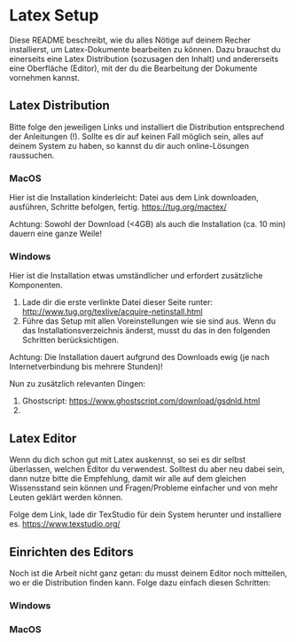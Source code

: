 # Latex Setup
Diese README beschreibt, wie du alles Nötige auf deinem Recher installierst, um Latex-Dokumente bearbeiten zu können. 
Dazu brauchst du einerseits eine Latex Distribution (sozusagen den Inhalt) und andererseits eine Oberfläche (Editor), mit der du die Bearbeitung der Dokumente vornehmen kannst. 


## Latex Distribution
Bitte folge den jeweiligen Links und installiert die Distribution entsprechend der Anleitungen (!). 
Sollte es dir auf keinen Fall möglich sein, alles auf deinem System zu haben, so kannst du dir auch online-Lösungen raussuchen.

### MacOS
Hier ist die Installation kinderleicht: Datei aus dem Link downloaden, ausführen, Schritte befolgen, fertig.
https://tug.org/mactex/

Achtung: Sowohl der Download (<4GB) als auch die Installation (ca. 10 min) dauern eine ganze Weile!


### Windows
Hier ist die Installation etwas umständlicher und erfordert zusätzliche Komponenten.
1. Lade dir die erste verlinkte Datei dieser Seite runter: http://www.tug.org/texlive/acquire-netinstall.html
2. Führe das Setup mit allen Voreinstellungen wie sie sind aus. Wenn du das Installationsverzeichnis änderst, musst du das in den folgenden Schritten berücksichtigen.

Achtung: Die Installation dauert aufgrund des Downloads ewig (je nach Internetverbindung bis mehrere Stunden)!

Nun zu zusätzlich relevanten Dingen:
1. Ghostscript: https://www.ghostscript.com/download/gsdnld.html
2. 


## Latex Editor
Wenn du dich schon gut mit Latex auskennst, so sei es dir selbst überlassen, welchen Editor du verwendest. 
Solltest du aber neu dabei sein, dann nutze bitte die Empfehlung, damit wir alle auf dem gleichen Wissensstand sein können und Fragen/Probleme einfacher und von mehr Leuten geklärt werden können.

Folge dem Link, lade dir TexStudio für dein System herunter und installiere es.
https://www.texstudio.org/


## Einrichten des Editors
Noch ist die Arbeit nicht ganz getan: du musst deinem Editor noch mitteilen, wo er die Distribution finden kann. Folge dazu einfach diesen Schritten:

### Windows

### MacOS
